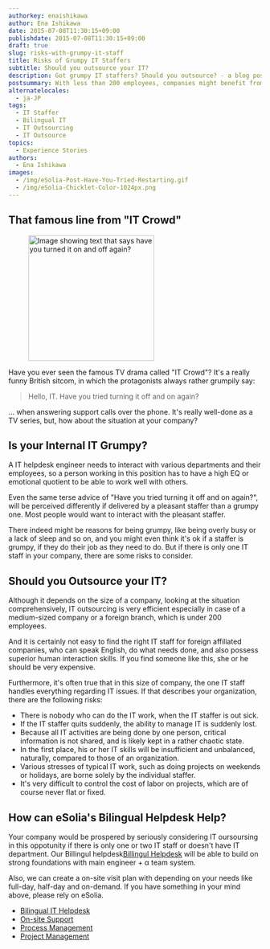 ```yaml
---
authorkey: enaishikawa
author: Ena Ishikawa
date: 2015-07-08T11:30:15+09:00
publishdate: 2015-07-08T11:30:15+09:00
draft: true
slug: risks-with-grumpy-it-staff
title: Risks of Grumpy IT Staffers
subtitle: Should you outsource your IT?
description: Got grumpy IT staffers? Should you outsource? - a blog post on eSolia.pro from eSolia Inc.
postsummary: With less than 200 employees, companies might benefit from outsourcing their IT operations to an expert team like eSolia.
alternatelocales:
  - ja-JP
tags:
  - IT Staffer
  - Bilingual IT
  - IT Outsourcing
  - IT Outsource
topics:
  - Experience Stories
authors:
  - Ena Ishikawa
images:
  - /img/eSolia-Post-Have-You-Tried-Restarting.gif
  - /img/eSolia-Chicklet-Color-1024px.png
---
```


## That famous line from "IT Crowd"

<figure class="image-container">
<img class="materialboxed right responsive-img z-depth-2" data-caption="Famous like from IT crowd" width="250" src="/img/eSolia-Post-Have-You-Tried-Restarting.gif" alt="Image showing text that says have you turned it on and off again?">
</figure>

Have you ever seen the famous TV drama called "IT Crowd"? It's a really funny British sitcom, in which the protagonists always rather grumpily say:

> Hello, IT. Have you tried turning it off and on again?

... when answering support calls over the phone. It's really well-done as a TV series, but, how about the situation at your company?

## Is your Internal IT Grumpy?

A IT helpdesk engineer needs to interact with various departments and their employees, so a person working in this position has to have a high EQ or emotional quotient to be able to work well with others.

Even the same terse advice of "Have you tried turning it off and on again?", will be perceived differently if delivered by a pleasant staffer than a grumpy one. Most people would want to interact with the pleasant staffer.

There indeed might be reasons for being grumpy, like being overly busy or a lack of sleep and so on, and you might even think it's ok if a staffer is grumpy, if they do their job as they need to do. But if there is only one IT staff in your company, there are some risks to consider.

## Should you Outsource your IT?

Although it depends on the size of a company, looking at the situation comprehensively, IT outsourcing is very efficient especially in case of a medium-sized company or a foreign branch, which is under 200 employees.

And it is certainly not easy to find the right IT staff for foreign affiliated companies, who can speak English, do what needs done, and also possess superior human interaction skills. If you find someone like this, she or he should be very expensive.

Furthermore, it's often true that in this size of company, the one IT staff handles everything regarding IT issues. If that describes your organization, there are the following risks:

* There is nobody who can do the IT work, when the IT staffer is out sick.
* If the IT staffer quits suddenly, the ability to manage IT is suddenly lost.
* Because all IT activities are being done by one person, critical information is not shared, and is likely kept in a rather chaotic state.
* In the first place, his or her IT skills will be insufficient and unbalanced, naturally, compared to those of an organization.
* Various stresses of typical IT work, such as doing projects on weekends or holidays, are borne solely by the individual staffer.
* It's very difficult to control the cost of labor on projects, which are of course never flat or fixed.

## How can eSolia's Bilingual Helpdesk Help?

Your company would be prospered by seriously considering IT oursoursing in this oppotunity if there is only one or two IT staff or doesn't have IT department.
Our Billingul helpdesk[Billingul Helpdesk](http://esolia.com/helpdesk/) will be able to build on strong foundations with main engineer + α team system.

Also, we can create  a on-site visit plan with depending on your needs like full-day, half-day and on-demand.
If you have something in your mind above, please rely on eSolia.

* [Bilingual IT Helpdesk](http://esolia.co.jp/helpdesk/)
* [On-site Support](http://esolia.co.jp/on-site/)
* [Process Management](http://esolia.co.jp/process/)
* [Project Management](http://esolia.co.jp/project-management/)
